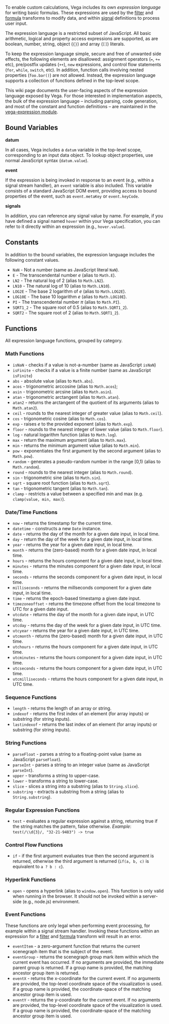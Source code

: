 To enable custom calculations, Vega includes its own _expression language_ for writing basic formulas. These expressions are used by the [filter](https://github.com/vega/vega/wiki/Data-Transforms#-filter) and [formula](https://github.com/vega/vega/wiki/Data-Transforms#-formula) transforms to modify data, and within [signal](https://github.com/vega/vega/wiki/Signals) definitions to process user input.

The expression language is a restricted subset of JavaScript. All basic arithmetic, logical and property access expressions are supported, as are boolean, number, string, object (`{}`) and array (`[]`) literals. 

To keep the expression language simple, secure and free of unwanted side effects, the following elements are disallowed: assignment operators (`=`, `+=` etc), pre/postfix updates (`++`), `new` expressions, and control flow statements (`for`, `while`, `switch`, etc). In addition, function calls involving nested properties (`foo.bar()`) are not allowed. Instead, the expression language supports a collection of functions defined in the top-level scope.

This wiki page documents the user-facing aspects of the expression language exposed by Vega. For those interested in implementation aspects, the bulk of the expression language &ndash; including parsing, code generation, and most of the constant and function definitions &ndash; are maintained in the [vega-expression module](http://github.com/vega/vega-expression).

## Bound Variables

__datum__

In all cases, Vega includes a `datum` variable in the top-level scope, corresponding to an input data object. To lookup object properties, use normal JavaScript syntax (`datum.value`).

__event__

If the expression is being invoked in response to an event (e.g., within a signal stream handler), an `event` variable is also included. This variable consists of a standard JavaScript DOM event, providing access to bound properties of the event, such as `event.metaKey` or `event.keyCode`.

__signals__

In addition, you can reference any signal value by name. For example, if you have defined a signal named `hover` within your Vega specification, you can refer to it directly within an expression (e.g., `hover.value`).

## Constants

In addition to the bound variables, the expression language includes the following constant values.

* `NaN` - Not a number (same as JavaScript literal `NaN`).
* `E` - The transcendental number _e_ (alias to `Math.E`).
* `LN2` - The natural log of 2 (alias to `Math.LN2`).
* `LN10` - The natural log of 10 (alias to `Math.LN10`).
* `LOG2E` - The base 2 logarithm of _e_ (alias to `Math.LOG2E`).
* `LOG10E` - The base 10 logarithm _e_ (alias to `Math.LOG10E`).
* `PI` - The transcendental number _&pi;_ (alias to `Math.PI`).
* `SQRT1_2` - The square root of 0.5 (alias to `Math.SQRT1_2`).
* `SQRT2` - The square root of 2 (alias to `Math.SQRT1_2`).

## Functions

All expression language functions, grouped by category.

### Math Functions

* `isNaN` - checks if a value is not-a-number (same as JavaScript `isNaN`)
* `isFinite` - checks if a value is a finite number (same as JavaScript `isFinite`)
* `abs` - absolute value (alias to `Math.abs`).
* `acos` - trigonometric arccosine (alias to `Math.acos`);
* `asin` - trigonometric arcsine (alias to `Math.asin`).
* `atan` - trigonometric arctangent (alias to `Math.atan`).
* `atan2` - returns the arctangent of the quotient of its arguments (alias to `Math.atan2`).
* `ceil` - rounds to the nearest integer of greater value (alias to `Math.ceil`).
* `cos` - trigonometric cosine (alias to `Math.cos`).
* `exp` - raises _e_ to the provided exponent (alias to `Math.exp`).
* `floor` - rounds to the nearest integer of lower value (alias to `Math.floor`).
* `log` - natural logarithm function (alias to `Math.log`).
* `max` - return the maximum argument (alias to `Math.max`).
* `min` - returns the minimum argument value (alias to `Math.min`).
* `pow` - exponentiates the first argument by the second argument (alias to `Math.pow`).
* `random` - generates a pseudo-random number in the range [0,1) (alias to `Math.random`).
* `round` - rounds to the nearest integer (alias to `Math.round`).
* `sin` - trigonometric sine (alias to `Math.sin`).
* `sqrt` - square root function (alias to `Math.sqrt`).
* `tan` - trigonometric tangent (alias to `Math.tan`).
* `clamp` - restricts a value between a specified min and max (e.g. `clamp(value, min, max)`).

### Date/Time Functions

* `now` - returns the timestamp for the current time.
* `datetime` - constructs a new `Date` instance.
* `date` - returns the day of the month for a given date input, in local time.
* `day` - return the day of the week for a given date input, in local time.
* `year` - returns the year for a given date input, in local time.
* `month` - returns the (zero-based) month for a given date input, in local time.
* `hours` - returns the hours component for a given date input, in local time.
* `minutes` - returns the minutes component for a given date input, in local time.
* `seconds` - returns the seconds component for a given date input, in local time.
* `milliseconds` - returns the millseconds component for a given date input, in local time.
* `time` - returns the epoch-based timestamp a given date input.
* `timezoneoffset` - returns the timezone offset from the local timezone to UTC for a given date input.
* `utcdate` - returns the day of the month for a given date input, in UTC time.
* `utcday` - returns the day of the week for a given date input, in UTC time.
* `utcyear` - returns the year for a given date input, in UTC time.
* `utcmonth` - returns the (zero-based) month for a given date input, in UTC time.
* `utchours` - returns the hours component for a given date input, in UTC time.
* `utcminutes` - returns the hours component for a given date input, in UTC time.
* `utcseconds` - returns the hours component for a given date input, in UTC time.
* `utcmilliseconds` - returns the hours component for a given date input, in UTC time.

### Sequence Functions

* `length` - returns the length of an array or string.
* `indexof` - returns the first index of an element (for array inputs) or substring (for string inputs).
* `lastindexof` - returns the last index of an element (for array inputs) or substring (for string inputs).

### String Functions

* `parseFloat` - parses a string to a floating-point value (same as JavaScript `parseFloat`).
* `parseInt` - parses a string to an integer value (same as JavaScript `parseInt`).
* `upper` - transforms a string to upper-case.
* `lower` - transforms a string to lower-case.
* `slice` - slices a string into a substring (alias to `String.slice`).
* `substring` - extracts a substring from a string (alias to `String.substring`).

### Regular Expression Functions

* `test` - evaluates a regular expression against a string, returning true if the string matches the pattern, false otherwise. _Example_: `test(/\\d{3}/, "32-21-9483") -> true`

### Control Flow Functions

* `if` - if the first argument evaluates true then the second argument is returned, otherwise the third argument is returned (`if(a, b, c)` is equivalent to `a ? b : c`).

### Hyperlink Functions

* `open` - opens a hyperlink (alias to `window.open`). This function is only valid when running in the browser. It should not be invoked within a server-side (e.g., node.js) environment.

### Event Functions

These functions are only legal when performing event processing, for example within a signal stream handler. Invoking these functions within an expression for a [filter](https://github.com/vega/vega/wiki/Data-Transforms#-filter) and [formula](https://github.com/vega/vega/wiki/Data-Transforms#-formula) transform will result in an error.

* `eventItem` - a zero-argument function that returns the current scenegraph item that is the subject of the event.
* `eventGroup` - returns the scenegraph group mark item within which the current event has occurred. If no arguments are provided, the immediate parent group is returned. If a group name is provided, the matching ancestor group item is returned.
* `eventX` - returns the x-coordinate for the current event. If no arguments are provided, the top-level coordinate space of the visualization is used. If a group name is provided, the coordinate-space of the matching ancestor group item is used.
* `eventY` - returns the y-coordinate for the current event. If no arguments are provided, the top-level coordinate space of the visualization is used. If a group name is provided, the coordinate-space of the matching ancestor group item is used.